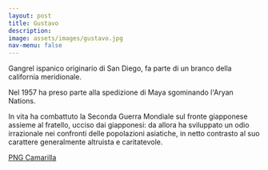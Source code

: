 ```yaml
---
layout: post
title: Gustavo
description:
image: assets/images/gustavo.jpg
nav-menu: false
---
```


Gangrel ispanico originario di San Diego, fa parte di un branco della california meridionale.

Nel 1957 ha preso parte alla spedizione di Maya sgominando l'Aryan Nations.

In vita ha combattuto la Seconda Guerra Mondiale sul fronte giapponese assieme al fratello, ucciso dai giapponesi: da allora ha sviluppato un odio irrazionale nei confronti delle popolazioni asiatiche, in netto contrasto al suo carattere generalmente altruista e caritatevole. 

<a href="xabacadabra.com/cursed-legacy/png-camarilla.html" class="button back">PNG Camarilla</a>